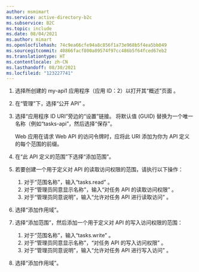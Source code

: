 ```yaml
---
author: msmimart
ms.service: active-directory-b2c
ms.subservice: B2C
ms.topic: include
ms.date: 08/04/2021
ms.author: mimart
ms.openlocfilehash: 74c9ea66cfe94a8c856f1a73e968b5f4ea5bb049
ms.sourcegitcommit: 40866facf800a09574f97cc486b5f64fced67eb2
ms.translationtype: HT
ms.contentlocale: zh-CN
ms.lasthandoff: 08/30/2021
ms.locfileid: "123227741"
---
```

1. 选择所创建的 my-api1 应用程序（应用 ID：2）以打开其“概述”页面  。

1. 在“管理”下，选择“公开 API” 。
1. 选择“应用程序 ID URI”旁边的“设置”链接。  将默认值 (GUID) 替换为一个唯一名称（例如“tasks-api”，然后选择“保存”。 
 
   Web 应用在请求 Web API 的访问令牌时，应将此 URI 添加为你为 API 定义的每个范围的前缀。
1. 在“此 API 定义的范围”下选择“添加范围”。 
1. 若要创建一个用于定义对 API 的读取访问权限的范围，请执行以下操作：

    1. 对于“范围名称”，输入“tasks.read” 。  
    1. 对于“管理员同意显示名称”，输入“对任务 API 的读取访问权限” 。  
    1. 对于“管理员同意说明”，输入“允许对任务 API 进行读取访问” 。

1. 选择“添加作用域”。

1. 选择“添加范围”，然后添加一个用于定义对 API 的写入访问权限的范围： 

    1. 对于“范围名称”，输入“tasks.write” 。  
    1. 对于“管理员同意显示名称”，“对任务 API 的写入访问权限” 。
    1. 对于“管理员同意说明”，输入“允许对任务 API 进行写入访问” 。
    
1. 选择“添加作用域”。
